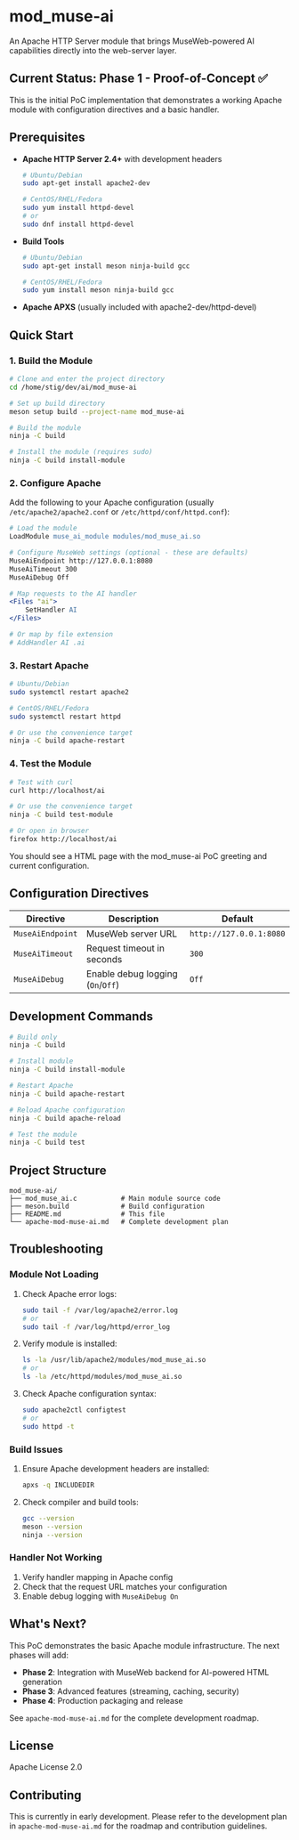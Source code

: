 # mod_muse-ai

An Apache HTTP Server module that brings MuseWeb-powered AI capabilities directly into the web-server layer.

## Current Status: Phase 1 - Proof-of-Concept ✅

This is the initial PoC implementation that demonstrates a working Apache module with configuration directives and a basic handler.

## Prerequisites

- **Apache HTTP Server 2.4+** with development headers
  ```bash
  # Ubuntu/Debian
  sudo apt-get install apache2-dev
  
  # CentOS/RHEL/Fedora
  sudo yum install httpd-devel
  # or
  sudo dnf install httpd-devel
  ```

- **Build Tools**
  ```bash
  # Ubuntu/Debian
  sudo apt-get install meson ninja-build gcc
  
  # CentOS/RHEL/Fedora
  sudo yum install meson ninja-build gcc
  ```

- **Apache APXS** (usually included with apache2-dev/httpd-devel)

## Quick Start

### 1. Build the Module

```bash
# Clone and enter the project directory
cd /home/stig/dev/ai/mod_muse-ai

# Set up build directory
meson setup build --project-name mod_muse-ai

# Build the module
ninja -C build

# Install the module (requires sudo)
ninja -C build install-module
```

### 2. Configure Apache

Add the following to your Apache configuration (usually `/etc/apache2/apache2.conf` or `/etc/httpd/conf/httpd.conf`):

```apache
# Load the module
LoadModule muse_ai_module modules/mod_muse_ai.so

# Configure MuseWeb settings (optional - these are defaults)
MuseAiEndpoint http://127.0.0.1:8080
MuseAiTimeout 300
MuseAiDebug Off

# Map requests to the AI handler
<Files "ai">
    SetHandler AI
</Files>

# Or map by file extension
# AddHandler AI .ai
```

### 3. Restart Apache

```bash
# Ubuntu/Debian
sudo systemctl restart apache2

# CentOS/RHEL/Fedora
sudo systemctl restart httpd

# Or use the convenience target
ninja -C build apache-restart
```

### 4. Test the Module

```bash
# Test with curl
curl http://localhost/ai

# Or use the convenience target
ninja -C build test-module

# Or open in browser
firefox http://localhost/ai
```

You should see a HTML page with the mod_muse-ai PoC greeting and current configuration.

## Configuration Directives

| Directive | Description | Default |
|-----------|-------------|---------|
| `MuseAiEndpoint` | MuseWeb server URL | `http://127.0.0.1:8080` |
| `MuseAiTimeout` | Request timeout in seconds | `300` |
| `MuseAiDebug` | Enable debug logging (`On`/`Off`) | `Off` |

## Development Commands

```bash
# Build only
ninja -C build

# Install module
ninja -C build install-module

# Restart Apache
ninja -C build apache-restart

# Reload Apache configuration
ninja -C build apache-reload

# Test the module
ninja -C build test
```

## Project Structure

```
mod_muse-ai/
├── mod_muse_ai.c           # Main module source code
├── meson.build             # Build configuration
├── README.md               # This file
└── apache-mod-muse-ai.md   # Complete development plan
```

## Troubleshooting

### Module Not Loading

1. Check Apache error logs:
   ```bash
   sudo tail -f /var/log/apache2/error.log
   # or
   sudo tail -f /var/log/httpd/error_log
   ```

2. Verify module is installed:
   ```bash
   ls -la /usr/lib/apache2/modules/mod_muse_ai.so
   # or
   ls -la /etc/httpd/modules/mod_muse_ai.so
   ```

3. Check Apache configuration syntax:
   ```bash
   sudo apache2ctl configtest
   # or
   sudo httpd -t
   ```

### Build Issues

1. Ensure Apache development headers are installed:
   ```bash
   apxs -q INCLUDEDIR
   ```

2. Check compiler and build tools:
   ```bash
   gcc --version
   meson --version
   ninja --version
   ```

### Handler Not Working

1. Verify handler mapping in Apache config
2. Check that the request URL matches your configuration
3. Enable debug logging with `MuseAiDebug On`

## What's Next?

This PoC demonstrates the basic Apache module infrastructure. The next phases will add:

- **Phase 2**: Integration with MuseWeb backend for AI-powered HTML generation
- **Phase 3**: Advanced features (streaming, caching, security)
- **Phase 4**: Production packaging and release

See `apache-mod-muse-ai.md` for the complete development roadmap.

## License

Apache License 2.0

## Contributing

This is currently in early development. Please refer to the development plan in `apache-mod-muse-ai.md` for the roadmap and contribution guidelines.
